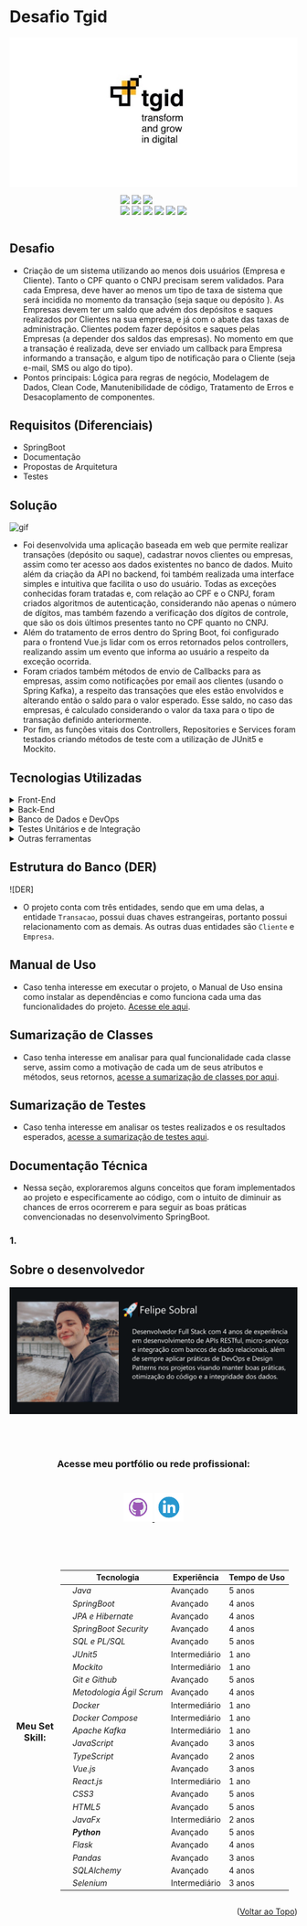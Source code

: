 # Desafio Tgid
<div style="display: flex; flex-direction: column; justify-content: center; align-items: center;">

  <img src="img/logoTgid.png" width="100%" height="20%">
 
  <a href="https://www.java.com/pt-BR/"><img src="https://img.shields.io/badge/Backend Langugage%3A-Java-orange"/></a>
  <a href="https://www.java.com/pt-BR/"><img src="https://img.shields.io/badge/Backend Framework%3A-SpringBoot-green"/></a>
  <a href="https://www.java.com/pt-BR/"><img src="https://img.shields.io/badge/Gerenciador de Dependências%3A-Maven-purple"/></a>         
  <a href="https://embraer.com/br/pt"><img src="https://img.shields.io/badge/Frontend%20Language%3A-Typescript-blue"/></a>
  <a href="https://www.javascript.com/"><img src="https://img.shields.io/badge/Frontend Language%3A-JavaScript-yellow"/></a>
  <a href="https://www.javascript.com/"><img src="https://img.shields.io/badge/Frontend Framework%3A-Vue.js-green"/></a>
  <a href="http://fatecsjc-prd.azurewebsites.net/"><img src="https://img.shields.io/badge/Banco de Dados%3A-PostgreSQL-green"/></a>
  <a href="https://www.javascript.com/"><img src="https://img.shields.io/badge/DevOps%3A-Docker e Docker Compose-silver"/></a>
  <a href="https://www.javascript.com/"><img src="https://img.shields.io/badge/Testes Unitários%3A-JUnit5 e Mockito-red"/></a>
</div>

## Desafio
- Criação de um sistema utilizando ao menos dois usuários (Empresa e Cliente). Tanto o CPF quanto o CNPJ precisam serem validados. Para cada Empresa, deve haver ao menos um tipo de taxa de sistema que será 
incidida no momento da transação (seja saque ou depósito ). As Empresas devem ter um saldo que advém dos depósitos e saques realizados por Clientes na sua empresa, e já com o abate das taxas de administração. Clientes podem fazer depósitos e saques pelas Empresas (a depender dos saldos das empresas). No momento em que a transação é realizada, deve ser enviado um callback para Empresa informando a transação, e algum tipo de 
notificação para o Cliente (seja e-mail, SMS ou algo do tipo).
- Pontos principais: Lógica para regras de negócio, Modelagem de Dados, Clean Code, Manutenibilidade de código, Tratamento de Erros e Desacoplamento de componentes.

## Requisitos (Diferenciais)
- SpringBoot
- Documentação
- Propostas de Arquitetura
- Testes

## Solução
![gif]()
- Foi desenvolvida uma aplicação baseada em web que permite realizar transações (depósito ou saque), cadastrar novos clientes ou empresas, assim como ter acesso aos dados existentes no banco de dados. Muito além da criação da API no backend, foi também realizada uma interface simples e intuitiva que facilita o uso do usuário. Todas as exceções conhecidas foram tratadas e, com relação ao CPF e o CNPJ, foram criados algoritmos de autenticação, considerando não apenas o número de dígitos, mas também fazendo a verificação dos dígitos de controle, que são os dois últimos presentes tanto no CPF quanto no CNPJ.
- Além do tratamento de erros dentro do Spring Boot, foi configurado para o frontend Vue.js lidar com os erros retornados pelos controllers, realizando assim um evento que informa ao usuário a respeito da exceção ocorrida.
- Foram criados também métodos de envio de Callbacks para as empresas, assim como notificações por email aos clientes (usando o Spring Kafka), a respeito das transações que eles estão envolvidos e alterando então o saldo para o valor esperado. Esse saldo, no caso das empresas, é calculado considerando o valor da taxa para o tipo de transação definido anteriormente.
- Por fim, as funções vitais dos Controllers, Repositories e Services foram testados criando métodos de teste com a utilização de JUnit5 e Mockito.  

## Tecnologias Utilizadas
<details>
<summary>Front-End</summary>

* [JavaScript (ES6)](https://www.javascript.com)
* [TypeScript](https://www.typescriptlang.org/)
* [HTML5](https://www.w3schools.com/css/)
* [CSS3](https://www.w3schools.com/css/)
* [Vue.js](https://vuejs.org/)


</details>

<details>
<summary>Back-End</summary>

* [Spring boot](https://spring.io/projects/spring-boot)
* [Spring Data JPA](https://spring.io/projects/spring-data-jpa)
* [Hibernate](https://hibernate.org/)
* [Apache Kafka](https://spring.io/projects/spring-kafka)
* [Apache Maven](https://maven.apache.org/)

</details>

<details>
<summary>Banco de Dados e DevOps</summary>

* [PostgreSQL](https://www.postgresql.org/)
* [Docker](https://www.docker.com/)
* [Docker Compose](https://docs.docker.com/compose/)

</details>
<details>
<summary>Testes Unitários e de Integração</summary>

* [JUnit5](https://junit.org/junit5/)

* [Mockito](https://site.mockito.org/)

</details>

<details>
<summary>Outras ferramentas</summary>

* [Github](https://github.com/)

* [IntelliJ IDE](https://www.jetbrains.com/pt-br/idea/)

* [Visual Studio Code](https://code.visualstudio.com/)

</details>

## Estrutura do Banco (DER)
![DER]
- O projeto conta com três entidades, sendo que em uma delas, a entidade `Transacao`, possui duas chaves estrangeiras, portanto possui relacionamento com as demais. As outras duas entidades são `Cliente` e `Empresa`.

## Manual de Uso
- Caso tenha interesse em executar o projeto, o Manual de Uso ensina como instalar as dependências e como funciona cada uma das funcionalidades do projeto. [Acesse ele aqui]().

## Sumarização de Classes
- Caso tenha interesse em analisar para qual funcionalidade cada classe serve, assim como a motivação de cada um de seus atributos e métodos, seus retornos, [acesse a sumarização de classes por aqui]().

## Sumarização de Testes
- Caso tenha interesse em analisar os testes realizados e os resultados esperados, [acesse a sumarização de testes aqui]().

## Documentação Técnica
- Nessa seção, exploraremos alguns conceitos que foram implementados ao projeto e especificamente ao código, com o intuito de diminuir as chances de erros ocorrerem e para seguir as boas práticas convencionadas no desenvolvimento SpringBoot.

### 1. 

## Sobre o desenvolvedor

<div style="display: flex; flex-direction: column; justify-content: center; align-items: center; gap: 10px;">
  
<img src="img/perfil-card.png" alt="Sobre mim">

<br>
<br>

<h3 align="center"> Acesse meu portfólio ou rede profissional:</h3>
              
<div style="display: flex; flex-direction: row;">
  <p align="center" ">                                                      
    <a href="https://github.com/SoSoJigsaw" style="width: fit-content; height: auto;">
      <img src="img/github.png" style="width: fit-content;">
    </a>
    <a href="https://www.linkedin.com/in/sosojigsaw/" style="width: fit-content; height: auto;">
      <img src="img/linkedin.png" style="width: fit-content">
    </a>
  </p>
</div>
            



<br>
<br>




<div style="display: flex; flex-direction: row; justify-content: center; align-items: center;">      

   <h3 align="center">Meu Set Skill:</h3>

   <table style="width: 100%; border-collapse: collapse;" align="center">
          <thead>
              <tr>
                  <th></th>
                  <th>Tecnologia</th>
                  <th>Experiência</th>
                  <th>Tempo de Uso</th>
              </tr>
          </thead>
          <tbody>
              <tr>
                  <td></td>
                  <td><em>Java</em></td>
                  <td>Avançado</td>
                  <td>5 anos</td>
              </tr>
              <tr>
                  <td></td>
                  <td><em>SpringBoot</em></td>
                  <td>Avançado</td>
                  <td>4 anos</td>
              </tr>
              <tr>
                    <td></td>
                    <td><em>JPA e Hibernate</em></td>
                    <td>Avançado</td>
                    <td>4 anos</td>
              </tr>
              <tr>
                    <td></td>
                    <td><em>SpringBoot Security</em></td>
                    <td>Avançado</td>
                    <td>4 anos</td>
              </tr>
              <tr>
                    <td></td>
                    <td><em>SQL e PL/SQL</em></td>
                    <td>Avançado</td>
                    <td>5 anos</td>
              </tr>
              <tr>
                    <td></td>
                    <td><em>JUnit5</em></td>
                    <td>Intermediário</td>
                    <td>1 ano</td>
              </tr>
              <tr>
                    <td></td>
                    <td><em>Mockito</em></td>
                    <td>Intermediário</td>
                    <td>1 ano</td>
              </tr>
              <tr>
                    <td></td>
                    <td><em>Git e Github</em></td>
                    <td>Avançado</td>
                    <td>5 anos</td>
              </tr>
              <tr>
                    <td></td>
                    <td><em>Metodologia Ágil Scrum</em></td>
                    <td>Avançado</td>
                    <td>4 anos</td>
              </tr>  
              <tr>
                    <td></td>
                    <td><em>Docker</em></td>
                    <td>Intermediário</td>
                    <td>1 ano</td>
              </tr>  
              <tr>
                    <td></td>
                    <td><em>Docker Compose</em></td>
                    <td>Intermediário</td>
                    <td>1 ano</td>
              </tr>  
              <tr>
                    <td></td>
                    <td><em>Apache Kafka</em></td>
                    <td>Intermediário</td>
                    <td>1 ano</td>
              </tr>  
              <tr>
                    <td></td>
                    <td><em>JavaScript</em></td>
                    <td>Avançado</td>
                    <td>3 anos</td>
              </tr>  
              <tr>
                    <td></td>
                    <td><em>TypeScript</em></td>
                    <td>Avançado</td>
                    <td>2 anos</td>
              </tr>
              <tr>
                    <td></td>
                    <td><em>Vue.js</em></td>
                    <td>Avançado</td>
                    <td>3 anos</td>
              </tr>
              <tr>
                    <td></td>
                    <td><em>React.js</em></td>
                    <td>Intermediário</td>
                    <td>1 ano</td>
              </tr>
              <tr>
                    <td></td>
                    <td><em>CSS3</em></td>
                    <td>Avançado</td>
                    <td>5 anos</td>
              </tr>
              <tr>
                    <td></td>
                    <td><em>HTML5</em></td>
                    <td>Avançado</td>
                    <td>5 anos</td>
              </tr>  
              <tr>
                    <td></td>
                    <td><em>JavaFx</em></td>
                    <td>Intermediário</td>
                    <td>2 anos</td>
              </tr>  
              <tr>
                    <td></td>
                    <td><em><b>Python</b></em></td>
                    <td>Avançado</td>
                    <td>5 anos</td>
              </tr>  
              <tr>
                    <td></td>
                    <td><em>Flask</em></td>
                    <td>Avançado</td>
                    <td>4 anos</td>
              </tr>  
              <tr>
                    <td></td>
                    <td><em>Pandas</em></td>
                    <td>Avançado</td>
                    <td>3 anos</td>
              </tr>  
              <tr>
                    <td></td>
                    <td><em>SQLAlchemy</em></td>
                    <td>Avançado</td>
                    <td>4 anos</td>
              </tr>   
              <tr>
                    <td></td>
                    <td><em>Selenium</em></td>
                    <td>Intermediário</td>
                    <td>3 anos</td>
              </tr>   
          </tbody>
      </table>
</div>              
</div>

<p align="right">(<a href="#top">Voltar ao Topo</a>)</p>
